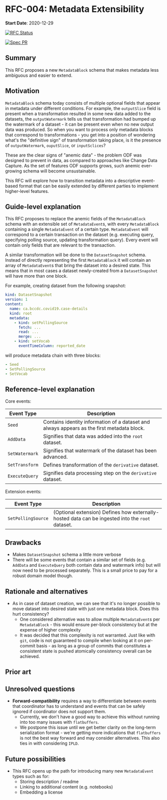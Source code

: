 # RFC-004: Metadata Extensibility

**Start Date**: 2020-12-29

[![RFC Status](https://img.shields.io/github/issues/detail/state/kamu-data/open-data-fabric/8?label=RFC%20Status)](https://github.com/kamu-data/open-data-fabric/issues/8)

[![Spec PR](https://img.shields.io/github/pulls/detail/state/kamu-data/open-data-fabric/19?label=Spec%20PR)](https://github.com/kamu-data/open-data-fabric/pull/19)

## Summary

This RFC proposes a new `MetadataBlock` schema that makes metadata less ambiguous and easier to extend.

## Motivation

`MetadataBlock` schema today consists of multiple optional fields that appear in metadata under different conditions. For example, the `outputSlice` field is present when a transformation resulted in some new data added to the datasets, the `outputWatermark` tells us that transformation had bumped up the watermark of a dataset - it can be present even when no new output data was produced. So when you want to process only metadata blocks that correspond to transformations - you get into a position of wondering what's the "definitive sign" of transformation taking place, is it the presence of `outputWatermark`, `ouputSlice`, or `inputSclices`?

These are the clear signs of "anemic data" - the problem ODF was designed to prevent in data, as compared to approaches like Change Data Capture. As the set of features ODF supports grows, such anemic ever-growing schema will become unsustainable.

This RFC will explore how to transition metadata into a descriptive event-based format that can be easily extended by different parties to implement higher-level features.

## Guide-level explanation

This RFC proposes to replace the anemic fields of the `MetadataBlock` schema with an extensible set of `MetadataEvent`s, with every `MetadataBlock` containing a single `MetadataEvent` of a certain type. `MetadataEvent` will correspond to a certain transaction on the dataset (e.g. executing query, specifying polling source, updating transformation query). Every event will contain only fields that are relevant to the transaction.

A similar transformation will be done to the `DatasetSnapshot` schema. Instead of directly representing the first `MetadataBlock` it will contain an array of `MetadataEvent`s that bring the dataset into a desired state. This means that in most cases a dataset newly-created from a `DatasetSnapshot` will have more than one block.

For example, creating dataset from the following snapshot:

```yaml
kind: DatasetSnapshot
version: 1
content:
  name: ca.bccdc.covid19.case-details
  kind: root
  metadata:
    - kind: setPollingSource
      fetch: ...
      read: ...
      merge: ...
    - kind: setVocab
      eventTimeColumn: reported_date
```

will produce metadata chain with three blocks:

```yaml
- Seed
- SetPollingSource
- SetVocab
```

## Reference-level explanation

Core events:

| Event Type     | Description                                                                                |
| -------------- | ------------------------------------------------------------------------------------------ |
| `Seed`         | Contains identity information of a dataset and always appears as the first metadata block. |
| `AddData`      | Signifies that data was added into the `root` dataset.                                     |
| `SetWatermark` | Signifies that watermark of the dataset has been advanced.                                 |
| `SetTransform` | Defines transformation of the `derivative` dataset.                                        |
| `ExecuteQuery` | Signifies data processing step on the `derivative` dataset.                                |

Extension events:

| Event Type         | Description                                                                                      |
| ------------------ | ------------------------------------------------------------------------------------------------ |
| `SetPollingSource` | (Optional extension) Defines how externally-hosted data can be ingested into the `root` dataset. |

## Drawbacks
[drawbacks]: #drawbacks

- Makes `DatasetSnapshot` schema a little more verbose
- There will be some events that contain a similar set of fields (e.g. `AddData` and `ExecuteQuery` both contain data and watermark info) but will now need to be processed separately. This is a small price to pay for a robust domain model though.

## Rationale and alternatives

- As in case of dataset creation, we can see that it's no longer possible to move dataset into desired state with just one metadata block. Does this hurt consistency?
  - One considered alternative was to allow multiple `MetadataEvent`s per `MetadataBlock` - this would ensure per-block consistency but at the expense of higher complexity
  - It was decided that this complexity is not warranted. Just like with `git`, code is not guaranteed to compile when looking at it on per-commit basis - as long as a group of commits that constitutes a consistent state is pushed atomically consistency overall can be achieved.

## Prior art

## Unresolved questions

- **Forward-compatibility** requires a way to differentiate between events that coordinator has to understand and events that can be safely ignored if coordinator does not support them. 
  - Currently, we don't have a good way to achieve this without running into too many issues with `flatbuffers`.
  - We postpone this issue until we get better clarity on the long-term serialization format - we're getting more indications that `flatbuffers` is not the best way forward and may consider alternatives. This also ties in with considering `IPLD`.


## Future possibilities

- This RFC opens up the path for introducing many new `MetadataEvent` types such as for:
  - Storing description / readme
  - Linking to additional content (e.g. notebooks)
  - Embedding a license

